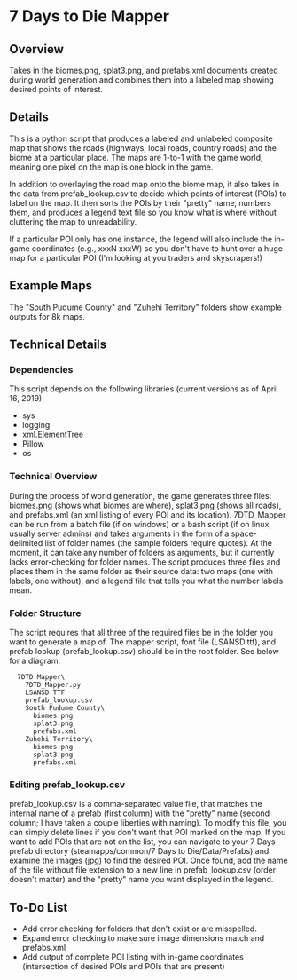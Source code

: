 # 7 Days to Die Mapper
## Overview
Takes in the biomes.png, splat3.png, and prefabs.xml documents created during world generation and combines them into a labeled map showing desired points of interest.

## Details
This is a python script that produces a labeled and unlabeled composite map that shows the roads (highways, local roads, country roads) and the biome at a particular place. The maps are 1-to-1 with the game world, meaning one pixel on the map is one block in the game. 

In addition to overlaying the road map onto the biome map, it also takes in the data from prefab_lookup.csv to decide which points of interest (POIs) to label on the map. It then sorts the POIs by their "pretty" name, numbers them, and produces a legend text file so you know what is where without cluttering the map to unreadability.

If a particular POI only has one instance, the legend will also include the in-game coordinates (e.g., xxxN xxxW) so you don't have to hunt over a huge map for a particular POI (I'm looking at you traders and skyscrapers!)

## Example Maps
The "South Pudume County" and "Zuhehi Territory" folders show example outputs for 8k maps.

## Technical Details
### Dependencies
This script depends on the following libraries (current versions as of April 16, 2019)
* sys
* logging
* xml.ElementTree
* Pillow 
* os
### Technical Overview
During the process of world generation, the game generates three files: biomes.png (shows what biomes are where), splat3.png (shows all roads), and prefabs.xml (an xml listing of every POI and its location). 7DTD_Mapper can be run from a batch file (if on windows) or a bash script (if on linux, usually server admins) and takes arguments in the form of a space-delimited list of folder names (the sample folders require quotes). At the moment, it can take any number of folders as arguments, but it currently lacks error-checking for folder names. The script produces three files and places them in the same folder as their source data: two maps (one with labels, one without), and a legend file that tells you what the number labels mean.

### Folder Structure
The script requires that all three of the required files be in the folder you want to generate a map of. The mapper script, font file (LSANSD.ttf), and prefab lookup (prefab_lookup.csv) should be in the root folder. See below for a diagram.
```
  7DTD Mapper\
    7DTD_Mapper.py
    LSANSD.TTF
    prefab_lookup.csv
    South Pudume County\
      biomes.png
      splat3.png
      prefabs.xml
    Zuhehi Territory\
      biomes.png
      splat3.png
      prefabs.xml
```
### Editing prefab_lookup.csv
prefab_lookup.csv is a comma-separated value file, that matches the internal name of a prefab (first column) with the "pretty" name (second column; I have taken a couple liberties with naming). To modify this file, you can simply delete lines if you don't want that POI marked on the map. If you want to add POIs that are not on the list, you can navigate to your 7 Days prefab directory (steamapps/common/7 Days to Die/Data/Prefabs) and examine the images (jpg) to find the desired POI. Once found, add the name of the file without file extension to a new line in prefab_lookup.csv (order doesn't matter) and the "pretty" name you want displayed in the legend.

## To-Do List
* Add error checking for folders that don't exist or are misspelled.
* Expand error checking to make sure image dimensions match and prefabs.xml
* Add output of complete POI listing with in-game coordinates (intersection of desired POIs and POIs that are present)
